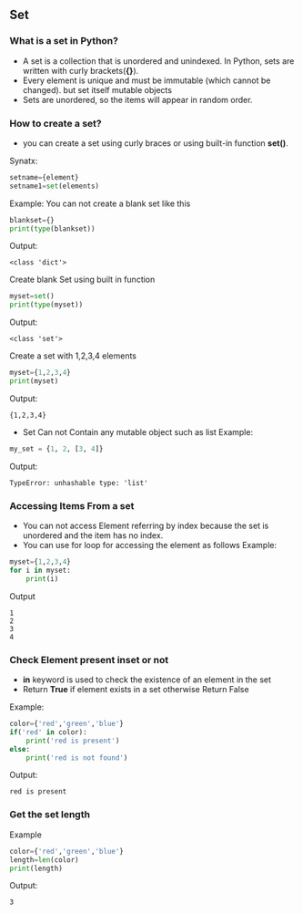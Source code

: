 ## Set

### What is a set in Python?
- A set is a collection that is unordered and unindexed. In Python, sets are written with curly brackets(**{}**).
- Every element is unique and must be immutable (which cannot be changed). but set itself mutable objects
- Sets are unordered, so the items will appear in random order.

### How to create a set?
- you can create a set using curly braces or using built-in function **set()**.

Synatx:
```python
setname={element}
setname1=set(elements)
```
Example:
You can not create a blank set like this
```python
blankset={}
print(type(blankset)) 
```
Output:
```
<class 'dict'>
```
Create blank Set using built in function
```python
myset=set()
print(type(myset))
```
Output:
```
<class 'set'>
```

Create a set with 1,2,3,4 elements
```python
myset={1,2,3,4}
print(myset)
```
Output:
```
{1,2,3,4}
```

- Set Can not Contain any mutable object such as list
Example:
```python
my_set = {1, 2, [3, 4]}
```
Output:
```
TypeError: unhashable type: 'list'
```

### Accessing Items From a set
- You can not access Element referring by index because the set is unordered and the item has no index.
- You can use for loop for accessing the element as follows
Example:
```python
myset={1,2,3,4}
for i in myset:
    print(i)
```
Output
```
1
2
3
4
```
### Check Element present inset or not
- **in** keyword is used to check the existence of an element in the set
- Return **True** if element exists in a set otherwise Return False

Example:
```python
color={'red','green','blue'}
if('red' in color):
    print('red is present')
else:
    print('red is not found')
```
Output:
```
red is present
```

### Get the set length
Example
```python
color={'red','green','blue'}
length=len(color) 
print(length) 
```
Output:
```
3
```
